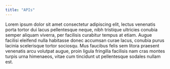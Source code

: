 ```yaml
---
title: "APIs"
---
```


Lorem ipsum dolor sit amet consectetur adipiscing elit, lectus venenatis porta tortor dui lacus pellentesque neque, nibh tristique ultricies conubia semper aliquam viverra, per facilisis curabitur tempus at etiam. Augue facilisi eleifend nulla habitasse donec accumsan curae lacus, conubia purus lacinia scelerisque tortor sociosqu. Mus faucibus felis sem litora praesent venenatis arcu volutpat augue, proin ligula fringilla facilisis nam cras montes turpis urna himenaeos, vitae cum tincidunt ut pellentesque sodales nullam est.